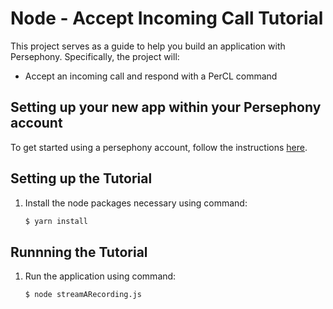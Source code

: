 # Node - Accept Incoming Call Tutorial

This project serves as a guide to help you build an application with Persephony. Specifically, the project will:

- Accept an incoming call and respond with a PerCL command   

## Setting up your new app within your Persephony account

To get started using a persephony account, follow the instructions [here](https://persephony-docs.readme.io/docs/getting-started-with-persephony).

## Setting up the Tutorial

1. Install the node packages necessary using command:

   ```bash
   $ yarn install
   ```

## Runnning the Tutorial

1. Run the application using command:

   ```bash
   $ node streamARecording.js
   ```

